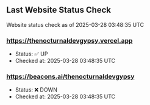 ## Last Website Status Check

<!-- GitHub Action will update the section below -->
Website status check as of 2025-03-28 03:48:35 UTC

### https://thenocturnaldevgypsy.vercel.app
- Status: ✅ UP
- Checked at: 2025-03-28 03:48:35 UTC

### https://beacons.ai/thenocturnaldevgypsy
- Status: ❌ DOWN
- Checked at: 2025-03-28 03:48:35 UTC


<!-- End of GitHub Action update section -->
